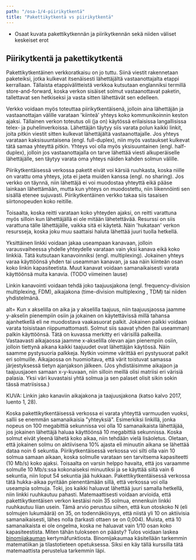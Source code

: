 ```yaml
---
path: "/osa-1/4-piirikytkentä"
title: "Pakettikytkentä vs piirikytkentä"
---
```

<text-box variant='learningObjectives' name='Oppimistavoitteet'>

* Osaat kuvata pakettikytkennän ja piirikytkennän sekä niiden väliset keskeiset erot

</text-box>

## Piirikytkentä ja pakettikytkentä

Pakettikytkentäinen verkkoratkaisu on jo tuttu. Siinä viestit rakennetaan paketeiksi, jotka kulkevat itsenäisesti lähettäjältä vastaanottajalta etappi kerrallaan. Tällaista etappivälitteistä verkkoa kutsutaan englanniksi termillä store-and-forward, koska verkon sisäiset solmut vastaanottavat paketin, tallettavat sen hetkiseksi ja vasta sitten lähettävät sen edelleen.

Verkko voidaan myös toteuttaa piirikytkentäisenä, jolloin aina lähettäjän ja vastaanottajan välille varataan 'kiinteä' yhteys koko kommunikoinnin keston ajaksi. Tällainen verkon toteutus oli (ja on) käytössä erilaisissa langallisissa telex- ja puhelinverkoissa. Lähettäjän täytyy siis varata polun kaikki linkit, joita pitkin viestit sitten kulkevat lähettäjältä vastaanottajalle. Jos yhteys varataan kaksisuuntaisena (engl. full-duplex), niin myös vastaukset kulkevat tätä samaa yhteyttä pitkin. Yhteys voi olla myös yksisuuntainen (engl. half-duplex), jolloin jos vastaanottajalla on tarve lähettää viesti alkuperäiselle lähettäjälle, sen täytyy varata oma yhteys näiden kahden solmun välille.

Piirikytkentäisessä verkossa paketit eivät voi kärsiä ruuhkasta, koska niille on varattu oma yhteys, jota ei jaeta muiden kanssa (engl. no sharing). Jos verkko on täynnä, niin lähettäjä ei voi muodostaa yhteyttä eikä pääse lainkaan lähettämään, mutta kun yhteys on muodostettu, niin liikennöinti sen sisällä etenee sujuvasti. Piirikytkentäinen verkko takaa siis tasaisen siirtonopeuden koko reitille.

Toisaalta, koska reitti varataan koko yhteyden ajaksi, on reitti varattuna myös silloin kun lähettäjällä ei ole mitään lähetettävää. Resurssi on siis varattuna tälle lähettäjälle, vaikka sitä ei käytetä. Näin 'hukataan' verkon resursseja, koska joku muu saattaisi haluta lähettää juuri tuolla hetkellä.

Yksittäinen linkki voidaan jakaa useampaan kanavaan, jolloin varausvaiheessa yhdelle yhteydelle varataan vain yksi kanava eikä koko linkkiä. Tätä kutsutaan kanavoinniksi (engl. multiplexing). Jokainen yhteys varaa käyttöönsä yhden tai useamman kanavan, ja saa näin kiinteän osan koko linkin kapasiteetista. Muut kanavat voidaan samanaikaisesti varata käyttöönsä muita kanavia. (TODO viimeinen lause)

Linkin kanavointi voidaan tehdä joko taajuusjakona (engl. frequency-division multiplexing, FDM), aikajakona (time-division multiplexing , TDM) tai niiden yhdistelmänä.



alt=  Kun x akselilla on aika ja y akselilla taajuus, niin taajuusjaossa jaamme y-akselin pienempiin osiin ja jokainen on käytettävissä millä tahansa ajanhetkellä eli ne muodostava vaakasuorat palkit. Jokainen palkki voidaan varata toisistaan riippumattomasti. Solmut siis saavat yhden (tai useamman) palkin käyttöönsä. Tätä on kuvassa merkitty eri värisillä palkeilla. Vastaavasti aikajaossa jaamme x-akselilla olevan ajan pienempiin osiin, jolloin tiettynä aikana kaikki taajuudet ovat lähettäjän käytössä. Näin saamme pystysuoria palkkeja. Nytkin voimme värittää eri pystysuorat palkit eri solmuille. Aikajaossa on huomioitava, että värit toistuvat samassa järjestyksessä tietyn ajanjakson jälkeen.  (Jos yhdistäisimme aikajaon ja taajuusjaoen samaan x-y-kuvaan, niin silloin meillä olisi matriisi eri värisiä palasia. Yksi väri kuvastaisi yhtä solmua ja sen palaset olisit sikin sokin tässä matriisissa.)

KUVA:  Linkin jako kanaviin aikajakona ja taajuusjakona (katso kalvo 2017, luento 1, 28).



Koska pakettikytkentäisessä verkossa ei varata yhteyttä varmuuden vuoksi, sallii se enemmän samanaikaisia "yhteyksiä". Esimerkiksi linkillä, jonka nopeus on 100 megabittiä sekunnissa voi olla 10 samanaikaista lähettäjää, jos jokainen lähettäjä haluaa käyttöönsä 10 megabittiä sekunnissa. Koska solmut eivät yleenä lähetä koko aikaa, niin tehdään vielä lisäoletus. Oletaan, että jokainen solmu on aktiivisena 10% ajasta eli minuutin aikana se lähettää dataa noin 6 sekuntia. Piirikytkentäisessä verkossa voi silti olla vain 10 solmua samaan aikaan, koska solmulle varataan sen tarvitsema kapasiteetti (10 Mb/s) koko ajaksi.
Toisaalta on varsin helppo havaita, että jos varaamme solmulle 10 Mb/s:ssa kokonaiseksi minuutiksi ja se käyttää siitä vain 6 sekuntia, niin loput 54 sekuntia jää hukkaan. Pakettikytkentäisessä verkossa tätä hukka-aikaa pyritään pienentämään sillä, että verkossa voi olla useampia solmuja. Toki, jos kaikki haluavat lähettää juuri samalla hetkellä, niin linkki ruuhkautuu pahasti. 
Matemaattisesti voidaan arvioida, että pakettikytkentäisen verkon kestäisi noin 35 solmua, ennenkuin linkki ruuhkautuu liian usein. Tämä arvio perustuu siihen, että kun otoskoko N (eli solmujen lukumäärä) on 35, on todennäköisyys, että niistä yli 10 on aktiivisia samanaikaisesti, lähes nolla (tarkasti ottaen se on 0,004). Muista, että 10 samanaikaista ei ole ongelma, koska ne haluavat vain 1/10 osan koko kapasiteestista. Miten tähän tulokseen on päästy? Tulos voidaan laskea [binomijakauman](https://fi.wikipedia.org/wiki/Binomijakauma) kertymäfunktiosta. Binomijakaumaa käsitellään tarkemmin matematiikan ja tilastotieteen opetuksessa. Siksi en käy tällä kurssilla tätä matemaattista perustelua tarkemmin läpi.  


<quiz id="afdef299-8c0d-419b-8502-e87c00c61a84"></quiz>
 






